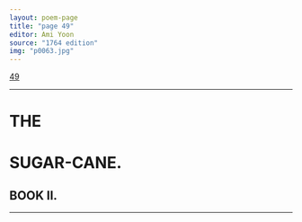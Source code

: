 ```yaml
---
layout: poem-page
title: "page 49"
editor: Ami Yoon
source: "1764 edition"
img: "p0063.jpg"
---
```



[49]({{site.baseurl}}/images/{{page.img}})  

---

# THE 

# SUGAR-CANE.  


## BOOK II.

---  
